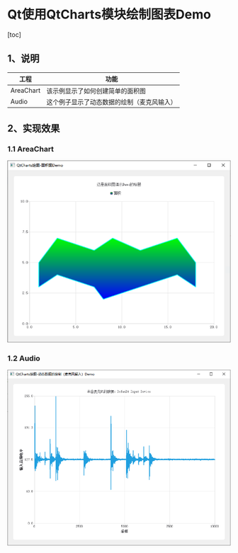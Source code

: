 # Qt使用QtCharts模块绘制图表Demo

[toc]



## 1、说明

| 工程      | 功能                                       |
| --------- | ------------------------------------------ |
| AreaChart | 该示例显示了如何创建简单的面积图           |
| Audio     | 这个例子显示了动态数据的绘制（麦克风输入） |



## 2、实现效果

### 1.1 AreaChart

![image-20220425003919970](QtCharts.assets/image-20220425003919970.png)

### 1.2 Audio

![image-20220425003959893](QtCharts.assets/image-20220425003959893.png)
